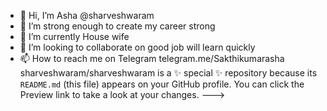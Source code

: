 - 👋 Hi, I’m Asha @sharveshwaram
- 👀 I’m strong enough to create my career strong 
- 🌱 I’m currently House wife
- 💞️ I’m looking to collaborate on good job will learn quickly 
- 📫 How to reach me on Telegram telegram.me/Sakthikumarasha
sharveshwaram/sharveshwaram is a ✨ special ✨ repository because its `README.md` (this file) appears on your GitHub profile.
You can click the Preview link to take a look at your changes.
--->
